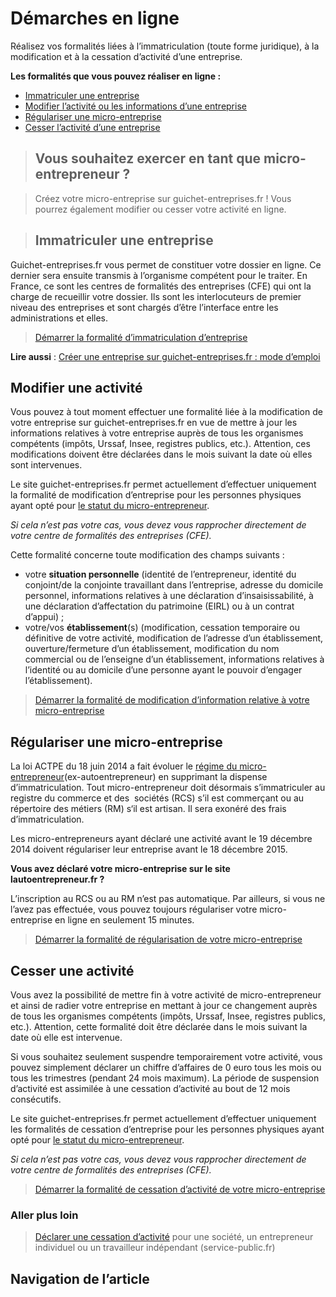 ﻿Démarches en ligne
==================

Réalisez vos formalités liées à l’immatriculation (toute forme juridique), à la modification et à la cessation d’activité d’une entreprise.

**Les formalités que vous pouvez réaliser en ligne :**


- [Immatriculer une entreprise](https://www.guichet-entreprises.fr/fr/article/demarches-en-ligne#Immatriculer)
- [Modifier l’activité ou les informations d’une entreprise](https://www.guichet-entreprises.fr/fr/article/demarches-en-ligne#Modifier)
- [Régulariser une micro-entreprise](https://www.guichet-entreprises.fr/fr/article/demarches-en-ligne#Regulariser)
- [Cesser l’activité d’une entreprise](https://www.guichet-entreprises.fr/fr/article/demarches-en-ligne#Cesser)
 

> Vous souhaitez exercer en tant que micro-entrepreneur ?
> -------------------------------------------------------

> Créez votre micro-entreprise sur guichet-entreprises.fr ! Vous pourrez également modifier ou cesser votre activité en ligne.

> Immatriculer une entreprise
> ---------------------------

Guichet-entreprises.fr vous permet de constituer votre dossier en ligne. Ce dernier sera ensuite transmis à l’organisme compétent pour le traiter. En France, ce sont les centres de formalités des entreprises (CFE) qui ont la charge de recueillir votre dossier. Ils sont les interlocuteurs de premier niveau des entreprises et sont chargés d’être l’interface entre les administrations et elles.

> [Démarrer la formalité d’immatriculation d’entreprise](https://account.guichet-entreprises.fr/)

**Lire aussi** : [Créer une entreprise sur guichet-entreprises.fr : mode d’emploi](https://www.guichet-entreprises.fr/fr/comment-creer-une-entreprise/)

Modifier une activité
---------------------

Vous pouvez à tout moment effectuer une formalité liée à la modification de votre entreprise sur guichet-entreprises.fr en vue de mettre à jour les informations relatives à votre entreprise auprès de tous les organismes compétents (impôts, Urssaf, Insee, registres publics, etc.). Attention, ces modifications doivent être déclarées dans le mois suivant la date où elles sont intervenues.

Le site guichet-entreprises.fr permet actuellement d’effectuer uniquement la formalité de modification d’entreprise pour les personnes physiques ayant opté pour [le statut du micro-entrepreneur](https://www.guichet-entreprises.fr/fr/creation-dentreprise/micro-entrepreneur/regime-micro-entreprise/).  

*Si cela n’est pas votre cas, vous devez vous rapprocher directement de votre centre de formalités des entreprises (CFE).*

Cette formalité concerne toute modification des champs suivants :


- votre **situation personnelle** (identité de l’entrepreneur, identité du conjoint/de la conjointe travaillant dans l’entreprise, adresse du domicile personnel, informations relatives à une déclaration d’insaisissabilité, à une déclaration d’affectation du patrimoine (EIRL) ou à un contrat d’appui) ;
- votre/vos **établissement**(s) (modification, cessation temporaire ou définitive de votre activité, modification de l’adresse d’un établissement, ouverture/fermeture d’un établissement, modification du nom commercial ou de l’enseigne d’un établissement, informations relatives à l’identité ou au domicile d’une personne ayant le pouvoir d’engager l’établissement).
> [Démarrer la formalité de modification d’information relative à votre micro-entreprise](https://account.guichet-entreprises.fr/)

Régulariser une micro-entreprise
--------------------------------

La loi ACTPE du 18 juin 2014 a fait évoluer le [régime du micro-entrepreneur](https://www.guichet-entreprises.fr/fr/creation-dentreprise/micro-entrepreneur/regime-micro-entreprise/)(ex-autoentrepreneur) en supprimant la dispense d’immatriculation. Tout micro-entrepreneur doit désormais s’immatriculer au registre du commerce et des  sociétés (RCS) s’il est commerçant ou au répertoire des métiers (RM) s‘il est artisan. Il sera exonéré des frais d’immatriculation.

Les micro-entrepreneurs ayant déclaré une activité avant le 19 décembre 2014 doivent régulariser leur entreprise avant le 18 décembre 2015.

**Vous avez déclaré votre micro-entreprise sur le site lautoentrepreneur.fr ?**

L’inscription au RCS ou au RM n’est pas automatique. Par ailleurs, si vous ne l’avez pas effectuée, vous pouvez toujours régulariser votre micro-entreprise en ligne en seulement 15 minutes.

> [Démarrer la formalité de régularisation de votre micro-entreprise](https://account.guichet-entreprises.fr/)

Cesser une activité
-------------------

Vous avez la possibilité de mettre fin à votre activité de micro-entrepreneur et ainsi de radier votre entreprise en mettant à jour ce changement auprès de tous les organismes compétents (impôts, Urssaf, Insee, registres publics, etc.). Attention, cette formalité doit être déclarée dans le mois suivant la date où elle est intervenue.

Si vous souhaitez seulement suspendre temporairement votre activité, vous pouvez simplement déclarer un chiffre d’affaires de 0 euro tous les mois ou tous les trimestres (pendant 24 mois maximum). La période de suspension d’activité est assimilée à une cessation d’activité au bout de 12 mois consécutifs.

Le site guichet-entreprises.fr permet actuellement d’effectuer uniquement les formalités de cessation d’entreprise pour les personnes physiques ayant opté pour [le statut du micro-entrepreneur](https://www.guichet-entreprises.fr/fr/creation-dentreprise/micro-entrepreneur/regime-micro-entreprise/).

*Si cela n’est pas votre cas, vous devez vous rapprocher directement de votre centre de formalités des entreprises (CFE).*

> [Démarrer la formalité de cessation d’activité de votre micro-entreprise](https://account.guichet-entreprises.fr/)

### Aller plus loin

> [Déclarer une cessation d’activité](https://www.service-public.fr/professionnels-entreprises/vosdroits/F23744) pour une société, un entrepreneur individuel ou un travailleur indépendant (service-public.fr)

Navigation de l’article
-----------------------

